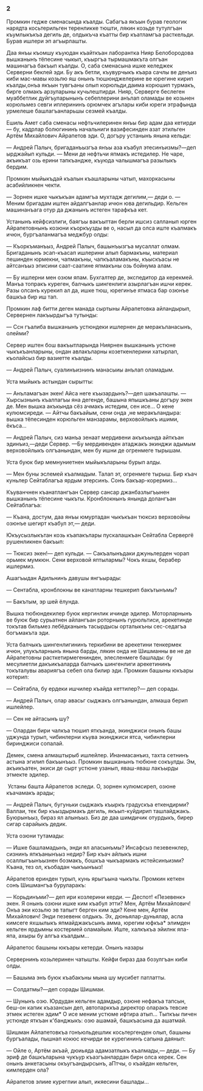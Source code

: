 ### 2

Промкин гедже сменасында къалды.
Сабагъа якъын бурав геологик нарядта косьтерильген теренликке тюшти, лякин козьде тутулгъан къумлыкъкъа дегиль де, олдыкъча къатты бир къатламгъа расткельди.
Бурав ишлери эп агъырлашты.

Даа янъы къомшу къуюдан къайткъан лаборантка Нияр Белобородова вышканынъ тёпесине чыкып, къыргъа тырмашмакъта олгъан машинагъа бакъып къалды.
О, саба сменасына ишке келеджек Серверни беклей эди.
Бу акъ бетли, къувурчыкъ къара сачлы ве денъиз киби мас-мавы козьлю яш онынъ тюшюнджелерине ве юрегине кирип къалды,онъа якъын тувгъаны олып корюльди,даима корюшип турмакъ, бирге олмакъ арзуларыны кучьлештирди.
Нияр, Серверге беслеген муаббетлик дуйгъуларынынъ себеплерини анълап оламады ве козьнен корюльмез севги иплерининъ орюмчек агълары киби юреги этрафында урмелеше башлагъанларьшы сезмей къалды.

Ешиль Амет саба сменасы нефтьчилеринен янъы бир адам даа кетирди — бу, кадрлар болюгининъ начальниги вазифесинден азат этильген Артём Михайлович Айрапетов эди.
О, догъру устанынъ янына кельди:

— Андрей Палыч, бригаданъызгъа янъы аза къабул этесинъизмы?—деп ырджайып кульди.
— Мени де нефтьчи япмакъ истедилер.
Не чаре, акъикъат озь ерини тапкъандже, къуюда чалышмагъа разылыкъ бердим.

Промкин мыйыкъдай къалын къашларыны чатып, махоркасыны асабийликнен чекти.

— Зорнен ишке чыкъкъан адамгъа мухтадж дегилим,— деди о.
— Меним бригадам иштен айдалгъанлар ичюн юва дегильдир.
Кельген машинанъага отур да джанынъ истеген тарафкъа кет.

Устанынъ кейфсизлиги, баягъы вакъыттан берли ишсиз салланып юрген Айрапетовнынъ козюни къоркъузды ве о, насыл да олса иште къалмакъ ичюн, бургъаланмагъа меджбур олды:

— Къоркъманъыз, Андрей Палыч, башынъызгъа мусаллат олмам.
Бригаданынъ эсап-къасап ишлерини алып бармакъны, материал пешинден юрмекни, чапмакъны, чапкъаламакъны, къыскъасы не айтсанъыз эписини саат-саатине япмакъны озь бойнума алам.

— Бу ишлерни мен озюм япам.
Бухгалтер де, экспедитор да керекмей.
Манъа топракъ куреген, балчыкъ шингенлиги азырлагъан ишчи керек.
Разы олсанъ курекип ал да, ишке тюш, юрегинъе ятмаса бар озюнъе башкъа бир иш тап.

Промкин лаф битти деген манада сыртыны Айрапетовка айландырып, Сервернен лакъырдыгъа тутынды:

— Ссн гъалиба вышканынъ устюндеки ишлернен де меракъланасынъ, олейми?

Сервер иштен бош вакъытларында Ниярнен вышканынъ устюне чыкъкъанларыны, ондан авлакъларны козеткенлерини хатырлап, къолайсыз бир вазиетте къалды.

— Андрей Палыч, суалинъизнинъ манасыиы анълап оламадым.

Уста мыйыкъ астындан сырытты:

— Анъламагъан экен!
Айса неге къызардынъ?—деп шакъалашты.
— Хырсызнынъ къалпагъы яна дегенде, башына япышкъаны догъру экен де.
Мен вышка акъкында сёз ачмакъ истедим, сен исе...
О кене кулюмсиреди.
— Айтчы бакъайым, сени онда ,не меракъландыра: вышка тёпесинден корюльген манзарамы, верховойлыкъ ишими, ёкъса...

— Андрей Палыч, сиз манъа зенаат мердивени акъкъында айткъан эдинъиз,—деди Сервер.
—Бу мердивенден атаджакъ экинджи адымым верховойлыкъ олгъанындан, мен бу ишни де огренмеге тырышам.

Уста буюк бир мемнуниетнен мыйыкъларыны бурып алды.

— Мен буны эслемей къалмадым.
Талап эт, огренмеге тырыш.
Бир къач куньлер Сейтаблагъа ярдым этерсинъ.
Сонъ бакъар-корермиз...

Къуванчнен къанатлангъан Сервер сансар джанбазлыгъынен вышканынъ тёпесине чыкъты.
Кронблокнынъ янында долангъан Сейтаблагъа:

— Къана, достум, даа янъы юмуртадан чыкъкъан тюксиз верховойны озюнъе шегирт къабул эт,— деди.

Юкъусызлыкътан козь къапакълары пускалашкъан Сейтабла Сервергё рушенликнен бакъып:

— Тюксиз экен!— деп кульди.
— Сакъалынъдаки джуньлерден чорап орьмек мумкюн.
Сени верховой яптылармы?
Чокъ яхшы, берабер ишлермиз.

Ашагъыдан Адильнинъ давушы янгъырады:

— Сентабла, кронблокны ве канатларны тешкерип бакътынъмы?

— Бакътым, эр шей ёлунда.

Вышка тюбюндекилер буюк кергинлик ичинде эдилер.
Моторларнынъ ве буюк бир сурьатнен айлангъан роторнынъ гурюльтиси, арекетинде токътав бильмез лебёдканынъ тасырдысы орталыкъны сес-седагъа богъмакъта эди.

Уста балчыкъ шингенлигининъ теркибини ве арекетини тенкермек ичюн, улукъларнынъ янына барды, лякин онда не Шишманны ве не де Айрапетовны расткетирмегенинден, элесленмеге башлады: бу месулиетли дакъикъаларда балчыкъ шингенлиги арекетининъ токъталувы авариягъа себеп ола билир эди.
Промкин башыны юкъары котерип:

— Сейтабла, бу ердеки ишчилер къайда кеттилер?— деп сорады.

— Андрей Палыч, олар авасьг сыджакъ олгъанындан, алмаша берип ишлейлер.

— Сен не айтасынъ шу?

— Олардан бири чалкъа тюшип яткъанда, экинджиси онынъ башы уджунда турып, чибинлерни къува экинджиси ятса, чибинлерни биринджиси сопалай.

Демек, смена алмаштырыб ишлейлер.
Инанмасанъиз, тахта сетнинъ астына эгилип бакъынъыз.
Промкин вышканынъ тюбюне сокъулды.
Эм, акъикъатен, экиси де сырт устюне узанып, яваш-яваш лакъырды этмекте эдилер.

 Устаны башта Айрапетов эследи.
О, зорнен кулюмсиреп, озюне къачамакъ арады;

— Андрей Палыч, бугуньки сыджакъ къыркъ градускъа еткендирми?
Валлаи, тек бир къыздырмакъ дегиль, якъып-куйдирип ташлайджакъ.
Буюрынъыз, бираз ял алынъыз.
Биз де даа шимдичик отурдыкъ, бирер сигар сарайыкъ дедик.

Уста озюни тутамады:

— Ишке башламадынъ, энди ял аласынъмы?
Инсафсыз пезевенклер, сизнинъ япкъанынъыз недир?
Бир къач айлыкъ ишни осаллыгъынъызнен бозмакъ, бошкъа чыкъармакъ истейсинъизми?
Къана, тез ол, къобадан чыкъынъыз!

Айрапетов еринден турып, кунь ярыгъына чыкъты.
Промкин кеткен сонъ Шишмангъа буруларакъ:

— Корьдинъми?— деп ири козлерини керди.
— Деспот!
«Пезевенк» экен.
Я онынъ озюни ишке ким къабул этти?
Мен, Артём Михайлович!
Онъа эки козьлю эв тапыгт берген ким эди?
Кене мен, Артём Михайлович!
Энди пезевенк олдыкъ.
Эх, дюньялар-дуньялар, асла кимсеге яхшылыкъ япмайджакъсынъ амма, юрегим юфкъа* элимден кельген ярдымны костермей оламайым.
Иште, халкъкъа эйилнк япа-япа, ахыры бу алгъа къалдым...

Айрапетос башыны юкъары кетерди.
Онынъ назары

Сервернинъ козьлеринен чатышты.
Кейфи бираз даа бозулгъан киби олды.

— Башыма энъ буюк къабакъны мына шу мусибет патлатты.

— Солдатмы?—деп сорады Шишмаи.

— Шунынъ озю.
Юрдудан кельген адамдыр, озюне нефакъа тапсын, беш-он капик къазансын деп, автопарккъа директор оларакъ тевсие этмек истеген эдим* О исе меним устюме ифтира атып...
Тыпкъы пичен устюнде яткъан к'банджыкъ: озю ашамай, башкъасына да ашатмай.

Шишман Айлапетовкъа гонъюльдешлик косьтергенден олып, башыны бургъалады, пышнап кокюс кечирди ве курегининъ сапына даянып:

— Ойле о, Артём акъай, дюиьяда адамзатлыкъ къалмады,— деди.
— Бу эриф де башкъларына чукъур къазгъанлардан бирн олса керек.
Сен онынъ анкетасыны окъугъандырсынъ, аПтчы, о къайдан кельген, кимлерден ола?

Айрапетов элиие курегпии алып, икяесини башлады...
